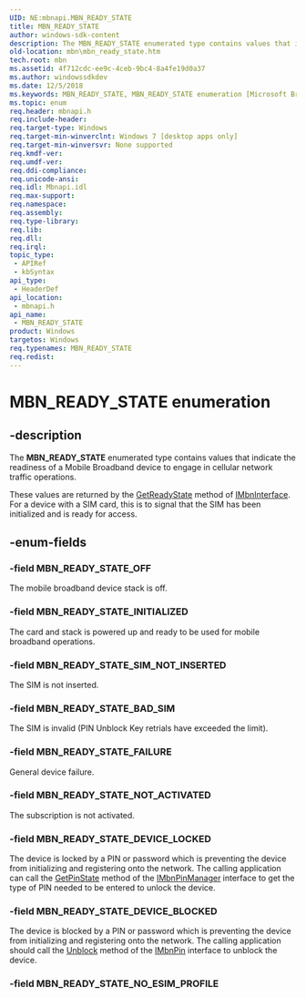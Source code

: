 ```yaml
---
UID: NE:mbnapi.MBN_READY_STATE
title: MBN_READY_STATE
author: windows-sdk-content
description: The MBN_READY_STATE enumerated type contains values that indicate the readiness of a Mobile Broadband device to engage in cellular network traffic operations.
old-location: mbn\mbn_ready_state.htm
tech.root: mbn
ms.assetid: 4f712cdc-ee9c-4ceb-9bc4-8a4fe19d0a37
ms.author: windowssdkdev
ms.date: 12/5/2018
ms.keywords: MBN_READY_STATE, MBN_READY_STATE enumeration [Microsoft Broadband Networks], MBN_READY_STATE_BAD_SIM, MBN_READY_STATE_DEVICE_BLOCKED, MBN_READY_STATE_DEVICE_LOCKED, MBN_READY_STATE_FAILURE, MBN_READY_STATE_INITIALIZED, MBN_READY_STATE_NOT_ACTIVATED, MBN_READY_STATE_OFF, MBN_READY_STATE_SIM_NOT_INSERTED, mbn.mbn_ready_state, mbnapi/MBN_READY_STATE, mbnapi/MBN_READY_STATE_BAD_SIM, mbnapi/MBN_READY_STATE_DEVICE_BLOCKED, mbnapi/MBN_READY_STATE_DEVICE_LOCKED, mbnapi/MBN_READY_STATE_FAILURE, mbnapi/MBN_READY_STATE_INITIALIZED, mbnapi/MBN_READY_STATE_NOT_ACTIVATED, mbnapi/MBN_READY_STATE_OFF, mbnapi/MBN_READY_STATE_SIM_NOT_INSERTED
ms.topic: enum
req.header: mbnapi.h
req.include-header: 
req.target-type: Windows
req.target-min-winverclnt: Windows 7 [desktop apps only]
req.target-min-winversvr: None supported
req.kmdf-ver: 
req.umdf-ver: 
req.ddi-compliance: 
req.unicode-ansi: 
req.idl: Mbnapi.idl
req.max-support: 
req.namespace: 
req.assembly: 
req.type-library: 
req.lib: 
req.dll: 
req.irql: 
topic_type:
 - APIRef
 - kbSyntax
api_type:
 - HeaderDef
api_location:
 - mbnapi.h
api_name:
 - MBN_READY_STATE
product: Windows
targetos: Windows
req.typenames: MBN_READY_STATE
req.redist: 
---
```


# MBN_READY_STATE enumeration


## -description


The <b>MBN_READY_STATE</b> enumerated type contains values that indicate the readiness of a Mobile Broadband device to engage in cellular network traffic operations.

  These values are returned by the <a href="https://msdn.microsoft.com/4236fd9d-292a-4840-b52e-c28c3e6eea10">GetReadyState</a> method of <a href="https://msdn.microsoft.com/958bce42-4772-4706-8900-1f83c5d3d52b">IMbnInterface</a>.  For a device with a SIM card, this is to signal that the SIM has been initialized and is ready for access.


## -enum-fields




### -field MBN_READY_STATE_OFF

The mobile broadband device stack is off.


### -field MBN_READY_STATE_INITIALIZED

The card and stack is powered up and ready to be used for mobile broadband operations.


### -field MBN_READY_STATE_SIM_NOT_INSERTED

The SIM is not inserted.


### -field MBN_READY_STATE_BAD_SIM

The SIM is invalid  (PIN Unblock Key retrials have exceeded the limit).


### -field MBN_READY_STATE_FAILURE

General device failure.


### -field MBN_READY_STATE_NOT_ACTIVATED

The subscription is not activated.


### -field MBN_READY_STATE_DEVICE_LOCKED

The device is locked by a PIN or password which is preventing the device from initializing and registering onto the network.  The calling application can call the <a href="https://msdn.microsoft.com/34378403-cf58-4ada-9eb6-f5dad5f69bc9">GetPinState</a> method of the <a href="https://msdn.microsoft.com/b5cfabc7-81f8-4ea0-b6f4-5de011320f0b">IMbnPinManager</a> interface to get the type of PIN needed to be entered to unlock the device.


### -field MBN_READY_STATE_DEVICE_BLOCKED

The device is blocked by a PIN or password which is preventing the device from initializing and registering onto the network.  The calling application should call the <a href="https://msdn.microsoft.com/7e5ec24c-681c-4259-9f6a-949bf40d5b3e">Unblock</a> method of the <a href="https://msdn.microsoft.com/76764dbb-7de0-4b95-a210-60b8e6a4b24b">IMbnPin</a> interface to unblock the device.


### -field MBN_READY_STATE_NO_ESIM_PROFILE



